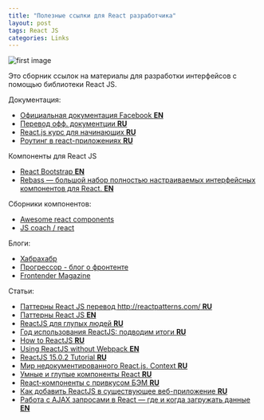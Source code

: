 ```yaml
---
title: "Полезные ссылки для React разработчика"
layout: post
tags: React JS
categories: Links
---
```


![first image](http://s61.radikal.ru/i174/1609/93/55d940245e96.png)

Это сборник ссылок на материалы для разработки интерфейсов с помощью библиотеки React JS.

Документация:

- [Официальная документация Facebook **EN**](https://facebook.github.io/react/)
- [Перевод офф. документции **RU**](http://tftf.ru/stati/javascript/reactjs/)
- [React.js курс для начинающих **RU**](https://maxfarseer.gitbooks.io/react-course-ru/content/)
- [Роутинг в react-приложениях **RU**](https://maxfarseer.gitbooks.io/react-router-course-ru/content/)

Компоненты для React JS

- [React Bootstrap **EN**](https://react-bootstrap.github.io/)
- [Rebass — большой набор полностью настраиваемых интерфейсных компонентов для React. **EN**](http://jxnblk.com/rebass/)

Сборники компонентов:

- [Awesome react components](https://github.com/brillout/awesome-react-components)
- [JS coach / react](https://js.coach/react)

Блоги:

- [Хабрахабр](https://habrahabr.ru/)
- [Прогрессор - блог о фронтенте](http://prgssr.ru/)
- [Frontender Magazine](http://frontender.info/)

Статьи:

- [Паттерны React JS перевод http://reactpatterns.com/ **RU**](https://habrahabr.ru/post/309422/)
- [Паттерны React JS **EN**](http://reactpatterns.com/)
- [ReactJS для глупых людей **RU**](https://habrahabr.ru/post/249107/)
- [Год использования ReactJS: подводим итоги **RU**](https://habrahabr.ru/company/Voximplant/blog/308118/)
- [How to ReactJS **RU**](https://habrahabr.ru/post/275227/)
- [Using ReactJS without Webpack **EN**](http://javascriptplayground.com/blog/2016/04/react-no-webpack/)
- [ReactJS 15.0.2 Tutorial **RU**](https://habrahabr.ru/post/282874/)
- [Мир недокументированного React.js. Context **RU**](https://habrahabr.ru/post/266407/)
- [Умные и глупые компоненты React **RU**](https://habrahabr.ru/post/266559/)
- [React-компоненты с привкусом БЭМ **RU**](http://frontender.info/simple-react-components-generator-with-bem-flavour/)
- [Как добавить ReactJS в существующее веб-приложение **RU**](http://prgssr.ru/development/kak-dobavit-reactjs-v-sushestvuyushee-veb-prilozhenie.html)
- [Работа с AJAX запросами в React — где и когда загружать данные **EN**](https://daveceddia.com/ajax-requests-in-react/)

